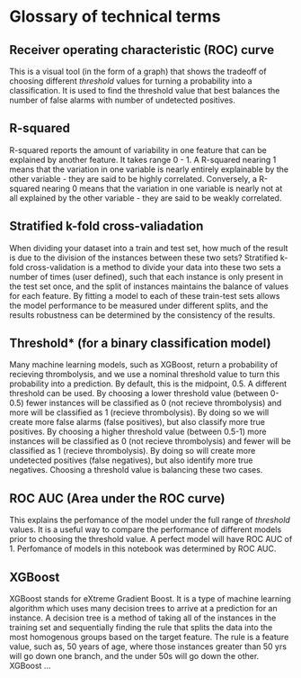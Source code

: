 # Glossary of technical terms

## Receiver operating characteristic (ROC) curve

This is a visual tool (in the form of a graph) that shows the tradeoff of choosing different *threshold* values for turning a probability into a classification. It is used to find the threshold value that best balances the number of false alarms with number of undetected positives.

## R-squared

R-squared reports the amount of variability in one feature that can be explained by another feature. It takes range 0 - 1. A R-squared nearing 1 means that the variation in one variable is nearly entirely explainable by the other variable - they are said to be highly correlated. Conversely, a R-squared nearing 0 means that the variation in one variable is nearly not at all explained by the other variable - they are said to be weakly correlated.

## Stratified k-fold cross-valiadation

When dividing your dataset into a train and test set, how much of the result is due to the division of the instances between these two sets? Stratified k-fold cross-validation is a method to divide your data into these two sets a number of times (user defined), such that each instance is only present in the test set once, and the split of instances maintains the balance of values for each feature. By fitting a model to each of these train-test sets allows the model performance to be measured under different splits, and the results robustness can be determined by the consistency of the results.

## Threshold* (for a binary classification model)

Many machine learning models, such as XGBoost, return a probability of recieving thrombolysis, and we use a nominal threshold value to turn this probability into a prediction. By default, this is the midpoint, 0.5. A different threshold can be used. By choosing a lower threshold value (between 0-0.5) fewer instances will be classified as 0 (not recieve thrombolysis) and more will be classified as 1 (recieve thrombolysis). By doing so we will create more false alarms (false positives), but also classify more true positives. By choosing a higher threshold value (between 0.5-1) more instances will be classified as 0 (not recieve thrombolysis) and fewer will be classified as 1 (recieve thrombolysis). By doing so will create more undetected positives (false negatives), but also identify more true negatives. Choosing a threshold value is balancing these two cases.

## ROC AUC (Area under the ROC curve)

This explains the perfomance of the model under the full range of *threshold* values. It is a useful way to compare the performance of different models prior to choosing the threshold value. A perfect model will have ROC AUC of 1. Perfomance of models in this notebook was determined by ROC AUC.

## XGBoost

XGBoost stands for eXtreme Gradient Boost. It is a type of machine learning algorithm which uses many decision trees to arrive at a prediction for an instance. A decision tree is a method of taking all of the instances in the training set and sequentially finding the rule that splits the data into the most homogenous groups based on the target feature. The rule is a feature value, such as, 50 years of age, where those instances greater than 50 yrs will go down one branch, and the under 50s will go down the other. XGBoost ...
